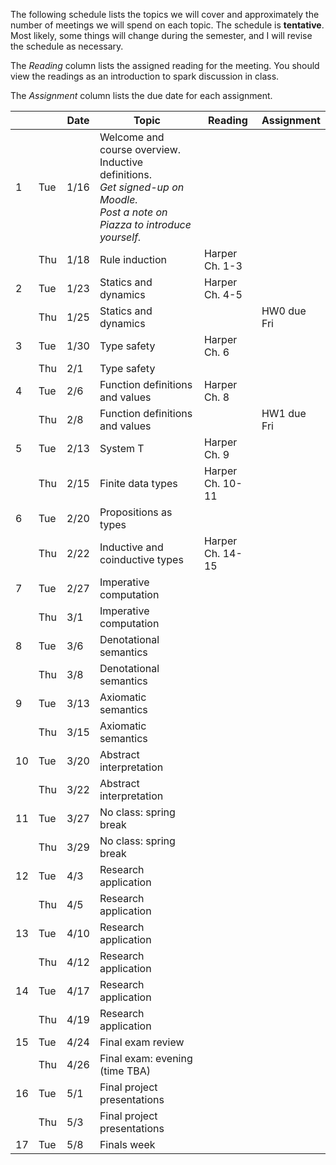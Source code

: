 The following schedule lists the topics we will cover and approximately the number of meetings we will spend on each topic. The schedule is **tentative**. Most likely, some things will change during the semester, and I will revise the schedule as necessary.

The _Reading_ column lists the assigned reading for the meeting. You should view the readings as an introduction to spark discussion in class.

The _Assignment_ column lists the due date for each assignment.

|  |  | Date | Topic | Reading | Assignment |
|----|-----|------|-------------------------------------------------------------------------------------------------------------------------------|------------------|-------------|
| 1 | Tue | 1/16 | Welcome and course overview. Inductive definitions.<br/>*Get signed-up on Moodle.*<br/>*Post a note on Piazza to introduce yourself.* |  |  |
|  | Thu | 1/18 | Rule induction | Harper Ch. 1-3 |  |
| 2 | Tue | 1/23 | Statics and dynamics | Harper Ch. 4-5 |  |
|  | Thu | 1/25 | Statics and dynamics |  | HW0 due Fri |
| 3 | Tue | 1/30 | Type safety | Harper Ch. 6 |  |
|  | Thu | 2/1 | Type safety |  |  |
| 4 | Tue | 2/6 | Function definitions and values | Harper Ch. 8 |  |
|  | Thu | 2/8 | Function definitions and values |  | HW1 due Fri |
| 5 | Tue | 2/13 | System T | Harper Ch. 9 |  |
|  | Thu | 2/15 | Finite data types | Harper Ch. 10-11 |  |
| 6 | Tue | 2/20 | Propositions as types |  |  |
|  | Thu | 2/22 | Inductive and coinductive types | Harper Ch. 14-15 |  |
| 7 | Tue | 2/27 | Imperative computation |  |  |
|  | Thu | 3/1 | Imperative computation |  |  |
| 8 | Tue | 3/6 | Denotational semantics |  |  |
|  | Thu | 3/8 | Denotational semantics |  |  |
| 9 | Tue | 3/13 | Axiomatic semantics |  |  |
|  | Thu | 3/15 | Axiomatic semantics |  |  |
| 10 | Tue | 3/20 | Abstract interpretation |  |  |
|  | Thu | 3/22 | Abstract interpretation |  |  |
| 11 | Tue | 3/27 | No class: spring break |  |  |
|  | Thu | 3/29 | No class: spring break |  |  |
| 12 | Tue | 4/3 | Research application |  |  |
|  | Thu | 4/5 | Research application |  |  |
| 13 | Tue | 4/10 | Research application |  |  |
|  | Thu | 4/12 | Research application |  |  |
| 14 | Tue | 4/17 | Research application |  |  |
|  | Thu | 4/19 | Research application |  |  |
| 15 | Tue | 4/24 | Final exam review |  |  |
|  | Thu | 4/26 | Final exam: evening (time TBA) |  |  |
| 16 | Tue | 5/1 | Final project presentations |  |  |
|  | Thu | 5/3 | Final project presentations |  |  |
| 17 | Tue | 5/8 | Finals week |  |  |
